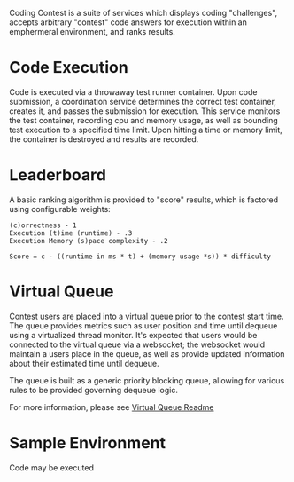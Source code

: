 Coding Contest is a suite of services which displays coding "challenges", accepts arbitrary "contest" code answers for execution within an emphermeral environment, and ranks results.

# Code Execution
Code is executed via a throwaway test runner container.  Upon code submission, a coordination service determines the correct test container, creates it, and passes the submission for execution.  This service monitors the test container,
recording cpu and memory usage, as well as bounding test execution to a specified time limit.  Upon hitting a time or memory limit, the container is destroyed and results are recorded.

# Leaderboard
A basic ranking algorithm is provided to "score" results, which is factored using configurable weights:
  ```
  (c)orrectness - 1
  Execution (t)ime (runtime) - .3
  Execution Memory (s)pace complexity - .2  

  Score = c - ((runtime in ms * t) + (memory usage *s)) * difficulty
```

# Virtual Queue
Contest users are placed into a virtual queue prior to the contest start time.  The queue provides metrics such as user position and time until dequeue using a virtualized thread monitor.  It's expected that users would be connected to the virtual queue via a websocket; the websocket would maintain a users place in the queue, as well as provide updated information about their estimated time until dequeue.

The queue is built as a generic priority blocking queue, allowing for various rules to be provided governing dequeue logic.

For more information, please see [Virtual Queue Readme](VirtualQueue/README.md)

# Sample Environment
Code may be executed
